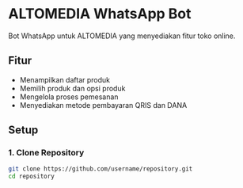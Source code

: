 # ALTOMEDIA WhatsApp Bot

Bot WhatsApp untuk ALTOMEDIA yang menyediakan fitur toko online.

## Fitur

- Menampilkan daftar produk
- Memilih produk dan opsi produk
- Mengelola proses pemesanan
- Menyediakan metode pembayaran QRIS dan DANA

## Setup

### 1. Clone Repository

```bash
git clone https://github.com/username/repository.git
cd repository
